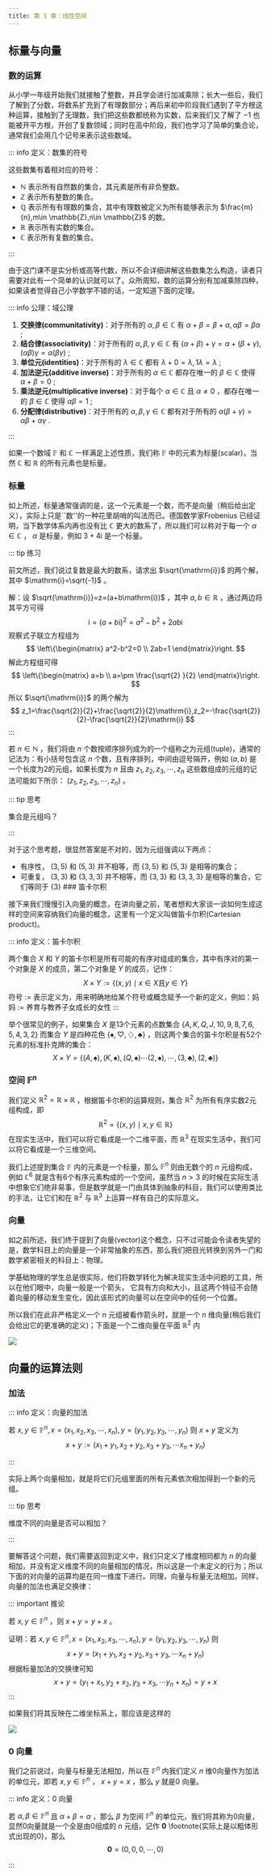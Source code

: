 ```yaml
---
title: 第 1 章：线性空间
---
```

## 标量与向量

### 数的运算

从小学一年级开始我们就接触了整数，并且学会进行加减乘除；长大一些后，我们了解到了分数，将数系扩充到了有理数部分；再后来初中阶段我们遇到了平方根这种运算，接触到了无理数，我们把这些数都统称为实数，后来我们又了解了 $-1$ 也能被开平方根，开创了复数领域；同时在高中阶段，我们也学习了简单的集合论，通常我们会用几个记号来表示这些数域。

::: info 定义：数集的符号

这些数集有着相对应的符号：

- $\mathbb{N}$ 表示所有自然数的集合，其元素是所有非负整数。
- $\mathbb{Z}$ 表示所有整数的集合。
- $\mathbb{Q}$ 表示所有有理数的集合，其中有理数被定义为所有能够表示为 $\frac{m}{n},m\in \mathbb{Z},n\in \mathbb{Z}$ 的数。
- $\mathbb{R}$ 表示所有实数的集合。
- $\mathbb{C}$ 表示所有复数的集合。

:::

由于这门课不是实分析或高等代数，所以不会详细讲解这些数集怎么构造，读者只需要对此有一个简单的认识就可以了。众所周知，数的运算分别有加减乘除四种，如果读者觉得自己小学数学不错的话，一定知道下面的定理。

::: info 公理：域公理

1. **交换律(communitativity)**：对于所有的 $\alpha,\beta \in \mathbb{C}$ 有 $\alpha+\beta=\beta+\alpha,\alpha\beta=\beta\alpha$ ;
2. **结合律(associativity)**：对于所有的 $\alpha,\beta,\gamma \in \mathbb{C}$ 有 $(\alpha+\beta)+\gamma=\alpha+(\beta+\gamma),(\alpha\beta)\gamma=\alpha(\beta\gamma)$ ;
3. **单位元(identities)**：对于所有的 $\lambda \in \mathbb{C}$ 都有 $\lambda+0=\lambda,1\lambda=\lambda$ ; 
4. **加法逆元(additive inverse)**：对于所有的 $\alpha \in \mathbb{C}$ 都存在唯一的 $\beta \in \mathbb{C}$ 使得 $\alpha+\beta=0$ ;
5. **乘法逆元(multiplicative inverse)**：对于每个 $\alpha \in\mathbb{C}$ 且 $\alpha\neq 0$ ，都存在唯一的 $\beta \in \mathbb{C}$ 使得 $\alpha\beta=1$ ;
6. **分配律(distributive)**：对于所有的 $\alpha,\beta,\gamma \in \mathbb{C}$ 都有对于所有的 $\alpha(\beta+\gamma)=\alpha\beta +\alpha\gamma$ .

::: 

如果一个数域 $\mathbb{F}$ 和 $\mathbb{C}$ 一样满足上述性质，我们称 $\mathbb{F}$ 中的元素为标量(scalar)，当然 $\mathbb{C}$ 和 $\mathbb{R}$ 的所有元素也是标量。

### 标量

如上所述，标量通常强调的是，这一个元素是一个数，而不是向量（稍后给出定义），实际上只是``数''的一种花里胡哨的叫法而已。德国数学家Frobenius 已经证明，当下数学体系内再也没有比 $\mathbb{C}$ 更大的数系了，所以我们可以称对于每一个 $\alpha \in \mathbb{C}$ ， $\alpha$ 是标量，例如 $3+4\mathrm{i}$ 是一个标量。

::: tip 练习

前文所述，我们说过复数是最大的数系，请求出 $\sqrt{\mathrm{i}}$ 的两个解，其中 $\mathrm{i}=\sqrt{-1}$ 。

解：设 $\sqrt{\mathrm{i}}=z=(a+b\mathrm{i})$ ，其中 $a,b \in \mathbb{R}$ ，通过两边将其平方可得
$$
\mathrm{i}=(a+b\mathrm{i})^2=a^2-b^2+2ab\mathrm{i}
$$
观察式子联立方程组为
$$
\left\{\begin{matrix}
                a^2-b^2=0 \\
                2ab=1
        \end{matrix}\right.
$$
解此方程组可得
$$
\left\{\begin{matrix}
                a=b \\
                a=\pm \frac{\sqrt{2} }{2}
        \end{matrix}\right.
$$
所以 $\sqrt{\mathrm{i}}$ 的两个解为
$$
z_1=\frac{\sqrt{2}}{2}+\frac{\sqrt{2}}{2}\mathrm{i},z_2=-\frac{\sqrt{2}}{2}-\frac{\sqrt{2}}{2}\mathrm{i}
$$
:::

若 $n\in \mathbb{N}$ ，我们将由 $n$ 个数按顺序排列成为的一个组称之为元组(tuple)，通常的记法为：有小括号包含这 $n$ 个数，且有序排列，中间由逗号隔开，例如 $(a,b)$ 是一个长度为2的元组，如果长度为 $n$ 且由 $z_1,z_2,z_3,\cdots,z_n$ 这些数组成的元组的记法可能如下所示： $\left( z_1,z_2,z_3,\cdots,z_n\right)$ 。

::: tip 思考

集合是元组吗？

:::

对于这个思考题，很显然答案是不对的，因为元组强调以下两点：

- 有序性， $(3,5)$ 和 $(5,3)$ 并不相等，而 $\{3,5\}$ 和 $\{5,3\}$ 是相等的集合；
- 可重复， $(3,3)$ 和 $(3,3,3)$ 并不相等，而 $\{3,3\}$ 和 $\{3,3,3\}$ 是相等的集合，它们等同于 $\{3\}$ ### 笛卡尔积

接下来我们慢慢引入向量的概念，在讲向量之前，笔者想和大家谈一谈如何生成这样的空间来容纳我们向量的概念，这里有一个定义叫做笛卡尔积(Cartesian product)。

::: info 定义：笛卡尔积

两个集合 ${\displaystyle X}$ 和 ${\displaystyle Y}$ 的笛卡尔积是所有可能的有序对组成的集合，其中有序对的第一个对象是 $X$ 的成员，第二个对象是 $Y$ 的成员，记作：
$$
{\displaystyle X\times Y := \left\{\left(x,y\right)\mid x\in X \text{且} y\in Y\right\}}
$$
符号 $:=$ 表示定义为，用来明确地给某个符号或概念赋予一个新的定义，例如：妈妈 $:=$ 养育与教养子女成长的女性
:::

举个很常见的例子，如果集合 $X$ 是13个元素的点数集合 ${\displaystyle \left\{A,K,Q,J,10,9,8,7,6,5,4,3,2\right\}}$ 而集合 $Y$ 是四种花色 $\{\spadesuit, \heartsuit, \diamondsuit, \clubsuit\}$ ，则这两个集合的笛卡尔积是有52个元素的标准扑克牌的集合：
$$
X\times Y = \left\lbrace (A,\spadesuit),(K,\spadesuit),(Q,\spadesuit)\cdots (2,\spadesuit),\cdots,(3,\clubsuit),(2,\clubsuit)\right\rbrace
$$

### 空间 $\mathbb{F}^n$ 

我们定义 $\mathbb{R}^2=\mathbb{R} \times \mathbb{R}$ ，根据笛卡尔积的运算规则，集合 $\mathbb{R}^2$ 为所有有序实数2元组构成，即
$$
\mathbb{R}^2=\{(x,y)\mid x,y \in \mathbb{R}\}
$$
在现实生活中，我们可以将它看成是一个二维平面，而 $\mathbb{R}^3$ 在现实生活中，我们可以将它看成是一个三维空间。

我们上述提到集合 $\mathbb{F}$ 内的元素是一个标量，那么 $\mathbb{F}^n$ 则由无数个的 $n$ 元组构成，例如 $\mathbb{C}^6$ 就是含有6个有序元素构成的一个空间，虽然当 $n>3$ 的时候在实际生活中想象它们绝非易事，但是数学就是一门由具体到抽象的科目，我们可以使用类比的手法，让它们和在 $\mathbb{R}^2$ 与 $\mathbb{R}^3$ 上运算一样有自己的实际意义。

### 向量

如之前所述，我们终于提到了向量(vector)这个概念，只不过可能会令读者失望的是，数学科目上的向量是一个非常抽象的东西，那么我们把目光转换到另外一门和数学紧密相关的科目上：物理。

学基础物理的学生总是很实际，他们将数学转化为解决现实生活中问题的工具，所以在他们眼中，向量一般是一个箭头， 它具有方向和大小，且这两个特征不会随着向量的移动发生变化，因此该形式的向量可以在空间中的任何一个位置。     

所以我们在此非严格定义一个 $n$ 元组被看作箭头时，就是一个 $n$ 维向量(稍后我们会给出它的更准确的定义)；下面是一个二维向量在平面 $\mathbb{R}^2$ 内

![](/root/Documents/vuepress-starter/src/figure/eps/VectorInR2.png)

## 向量的运算法则

### 加法

::: info 定义：向量的加法

若 $x,y\in \mathbb{F}^n,x=(x_1,x_2,x_3,\cdots,x_n),y=(y_1,y_2,y_3,\cdots,y_n)$ 则 $x+y$ 定义为
$$
x+y:=(x_1+y_1,x_2+y_2,x_3+y_3,\cdots x_n+y_n)
$$

:::

实际上两个向量相加，就是将它们元组里面的所有元素依次相加得到一个新的元组。

::: tip 思考

维度不同的向量是否可以相加？

:::

要解答这个问题，我们需要返回到定义中，我们只定义了维度相同都为 $n$ 的向量相加，并没有定义维度不同的向量相加的情况，所以这是一个未定义的行为；所以下面的对向量的运算均是在同一维度下进行。同理，向量与标量无法相加。同样，向量的加法也满足交换律：

::: important 推论

若 $x,y\in \mathbb{F}^n$ ，则 $x+y=y+x$ 。

证明：若 $x,y\in \mathbb{F}^n,x=(x_1,x_2,x_3,\cdots,x_n),y=(y_1,y_2,y_3,\cdots,y_n)$ 则
$$
x+y=(x_1+y_1,x_2+y_2,x_3+y_3,\cdots x_n+y_n)
$$
根据标量加法的交换律可知
$$
x+y=(y_1+x_1,y_2+x_2,y_3+x_3,\cdots y_n+x_n)=y+x
$$
:::

如果我们将其反映在二维坐标系上，那应该是这样的

![](/root/Documents/vuepress-starter/src/figure/eps/SumOf2Vectors.png)

### 0 向量

我们之前说过，向量与标量无法相加，所以在 $\mathbb{F}^n$ 内我们定义 $n$ 维0向量作为加法的单位元，即若 $x,y\in \mathbb{F}^n$ ， $x+y=x$ ，那么 $y$ 就是0 向量。

::: info 定义：0 向量

若 $\alpha,\beta \in \mathbb{F}^n$ 且 $\alpha+\beta = \alpha$ ，那么 $\beta$ 为空间 $\mathbb{F}^n$ 的单位元，我们将其称为0向量，显然0向量就是一个全是由0组成的 $n$ 元组，记作 $\boldsymbol{0}$ \footnote{实际上是以粗体形式出现的0}，那么
$$
\boldsymbol{0}=(0,0,0,\cdots,0)
$$

:::